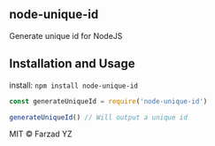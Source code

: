 ## node-unique-id
Generate unique id for NodeJS

## Installation and Usage

install: `npm install node-unique-id`

 
```javascript
const generateUniqueId = require('node-unique-id')

generateUniqueId() // Will output a unique id
```

MIT &copy; Farzad YZ
